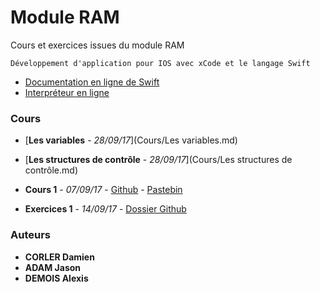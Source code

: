 # Module RAM

Cours et exercices issues du module RAM
```
Développement d'application pour IOS avec xCode et le langage Swift
```
- [Documentation en ligne de Swift](https://developer.apple.com/library/content/documentation/Swift/Conceptual/Swift_Programming_Language/TheBasics.html#//apple_ref/doc/uid/TP40014097-CH5-ID309)
- [Interpréteur en ligne](https://swift.sandbox.bluemix.net/)

### Cours

* [**Les variables** - *28/09/17*](Cours/Les variables.md)
* [**Les structures de contrôle** - *28/09/17*](Cours/Les structures de contrôle.md)

* **Cours 1** - *07/09/17* - [Github](Cours/ram_070917_cours_1.swift) - [Pastebin](https://pastebin.com/ubefTeA0)
* **Exercices 1** - *14/09/17* - [Dossier Github](Exercices/Exercices_1)

### Auteurs

* **CORLER Damien**
* **ADAM Jason**
* **DEMOIS Alexis**
